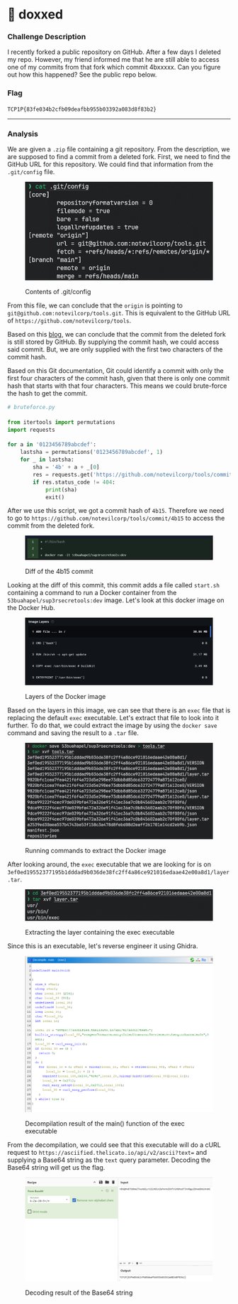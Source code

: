 # 🔎 doxxed

### Challenge Description

I recently forked a public repository on GitHub. After a few days I deleted my repo. However, my friend informed me that he are still able to access one of my commits from that fork which commit 4bxxxxx. Can you figure out how this happened? See the public repo below.

### Flag

`TCP1P{83fe034b2cfb09deafbb955b03392a083d8f83b2}`

***

### Analysis

We are given a `.zip` file containing a git repository. From the description, we are supposed to find a commit from a deleted fork. First, we need to find the GitHub URL for this repository. We could find that information from the `.git/config` file.

<figure><img src="../../.gitbook/assets/image (5).png" alt=""><figcaption><p>Contents of .git/config</p></figcaption></figure>

From this file, we can conclude that the `origin` is pointing to `git@github.com:notevilcorp/tools.git`. This is equivalent to the GitHub URL of `https://github.com/notevilcorp/tools`.

Based on this [blog](https://trufflesecurity.com/blog/anyone-can-access-deleted-and-private-repo-data-github), we can conclude that the commit from the deleted fork is still stored by GitHub. By supplying the commit hash, we could access said commit. But, we are only supplied with the first two characters of the commit hash.

Based on this Git documentation, Git could identify a commit with only the first four characters of the commit hash, given that there is only one commit hash that starts with that four characters. This means we could brute-force the hash to get the commit.

```python
# bruteforce.py

from itertools import permutations
import requests

for a in '0123456789abcdef':
    lastsha = permutations('0123456789abcdef', 1)
    for _ in lastsha:
        sha = '4b' + a + _[0]
        res = requests.get('https://github.com/notevilcorp/tools/commit/' + sha)
        if res.status_code != 404:
            print(sha)
            exit()
```

After we use this script, we got a commit hash of `4b15`. Therefore we need to go to `https://github.com/notevilcorp/tools/commit/4b15` to access the commit from the deleted fork.

<figure><img src="../../.gitbook/assets/image (6).png" alt=""><figcaption><p>Diff of the 4b15 commit</p></figcaption></figure>

Looking at the diff of this commit, this commit adds a file called `start.sh` containing a command to run a Docker container from the `53buahapel/sup3rsecretools:dev` image. Let's look at this docker image on the Docker Hub.

<figure><img src="../../.gitbook/assets/image (7).png" alt=""><figcaption><p>Layers of the Docker image</p></figcaption></figure>

Based on the layers in this image, we can see that there is an `exec` file that is replacing the default `exec` executable. Let's extract that file to look into it further. To do that, we could extract the image by using the `docker save` command and saving the result to a `.tar` file.

<figure><img src="../../.gitbook/assets/image (8).png" alt=""><figcaption><p>Running commands to extract the Docker image</p></figcaption></figure>

After looking around, the `exec` executable that we are looking for is on `3ef0ed19552377195b1dddad9b036de38fc2ff4a86ce921016edaae42e00a8d1/layer.tar`.&#x20;

<figure><img src="../../.gitbook/assets/image (9).png" alt=""><figcaption><p>Extracting the layer containing the exec executable</p></figcaption></figure>

Since this is an executable, let's reverse engineer it using Ghidra.

<figure><img src="../../.gitbook/assets/image.png" alt=""><figcaption><p>Decompilation result of the main() function of the exec executable</p></figcaption></figure>

From the decompilation, we could see that this executable will do a cURL request to `https://asciified.thelicato.io/api/v2/ascii?text=` and supplying a Base64 string as the `text` query parameter. Decoding the Base64 string will get us the flag.

<figure><img src="../../.gitbook/assets/image (1).png" alt=""><figcaption><p>Decoding result of the Base64 string</p></figcaption></figure>
